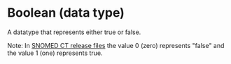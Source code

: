 # Boolean (data type)

A datatype that represents either true or false.

Note: In [SNOMED CT release files](https://confluence.ihtsdotools.org/display/DOCGLOSS/SNOMED+CT+release+file "Glossary link: SNOMED CT release files") the value 0 (zero) represents "false" and the value 1 (one) represents true. 
